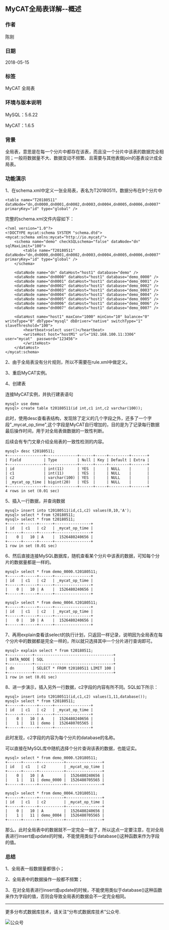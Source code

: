 ## MyCAT全局表详解--概述

### 作者
陈刚

### 日期
2018-05-15

### 标签
MyCAT 全局表 

### 环境与版本说明
MySQL：5.6.22

MyCAT：1.6.5

### 背景
全局表，意思是在每一个分片中都存在该表，而且没一个分片中该表的数据完全相同；一般将数据量不大、数据变动不频繁、且需要与其他表做join的基表设计成全局表。

### 功能演示
1、在schema.xml中定义一张全局表，表名为T20180511，数据分布在9个分片中
~~~
<table name="T20180511" dataNode="dn,dn0000,dn0001,dn0002,dn0003,dn0004,dn0005,dn0006,dn0007" primaryKey="id" type="global" />
~~~
完整的schema.xml文件内容如下：
~~~
<?xml version="1.0"?>
<!DOCTYPE mycat:schema SYSTEM "schema.dtd">
<mycat:schema xmlns:mycat="http://io.mycat/">
	<schema name="demo" checkSQLschema="false" dataNode="dn" sqlMaxLimit="100">
		<table name="T20180511" dataNode="dn,dn0000,dn0001,dn0002,dn0003,dn0004,dn0005,dn0006,dn0007" primaryKey="id" type="global" />
	</schema>

	<dataNode name="dn" dataHost="host1" database="demo" />
	<dataNode name="dn0000" dataHost="host1" database="demo_0000" />
	<dataNode name="dn0001" dataHost="host1" database="demo_0001" />
	<dataNode name="dn0002" dataHost="host1" database="demo_0002" />
	<dataNode name="dn0003" dataHost="host1" database="demo_0003" />
	<dataNode name="dn0004" dataHost="host1" database="demo_0004" />
	<dataNode name="dn0005" dataHost="host1" database="demo_0005" />
	<dataNode name="dn0006" dataHost="host1" database="demo_0006" />
	<dataNode name="dn0007" dataHost="host1" database="demo_0007" />

	<dataHost name="host1" maxCon="1000" minCon="10" balance="0" writeType="0" dbType="mysql" dbDriver="native" switchType="1"  slaveThreshold="100">
		<heartbeat>select user()</heartbeat>
		<writeHost host="hostM1" url="192.168.100.11:3306" user="mycat"  password="123456">
		</writeHost>
	</dataHost>
</mycat:schema>
~~~

2、由于全局表没有分片规则，所以不需要在rule.xml中做定义。

3、重启MyCAT实例。

4、创建表

连接MyCAT实例，并执行建表语句
~~~
mysql> use demo
mysql> create table t20180511(id int,c1 int,c2 varchar(100));
~~~~

此时，使用desc查看表结构，发现除了定义的几个字段之外，还多了一个字段"_mycat_op_time",这个字段是MyCAT自行增加的，目的是为了记录每行数据最后操作时间，用于对全局表做数据的一致性判断。

后续会有专门文章介绍全局表的一致性检测的内容。
~~~
mysql> desc t20180511;
+----------------+--------------+------+-----+---------+-------+
| Field          | Type         | Null | Key | Default | Extra |
+----------------+--------------+------+-----+---------+-------+
| id             | int(11)      | YES  |     | NULL    |       |
| c1             | int(11)      | YES  |     | NULL    |       |
| c2             | varchar(100) | YES  |     | NULL    |       |
| _mycat_op_time | bigint(20)   | YES  |     | NULL    |       |
+----------------+--------------+------+-----+---------+-------+
4 rows in set (0.01 sec)
~~~

5、插入一行数据，并查询数据
~~~
mysql> insert into t20180511(id,c1,c2) values(0,10,'A');
mysql> select * from t20180511;
mysql> select * from t20180511;
+------+------+------+----------------+
| id   | c1   | c2   | _mycat_op_time |
+------+------+------+----------------+
|    0 |   10 | A    |  1526480240656 |
+------+------+------+----------------+
1 row in set (0.01 sec)
~~~

6、然后直接连接MySQL数据库，随机查看某个分片中该表的数据，可知每个分片的数据量都是一样的。
~~~
mysql> select * from demo_0000.t20180511;
+------+------+------+----------------+
| id   | c1   | c2   | _mycat_op_time |
+------+------+------+----------------+
|    0 |   10 | A    |  1526480240656 |
+------+------+------+----------------+
~~~

~~~
mysql> select * from demo_0004.t20180511;
+------+------+------+----------------+
| id   | c1   | c2   | _mycat_op_time |
+------+------+------+----------------+
|    0 |   10 | A    |  1526480240656 |
+------+------+------+----------------+
~~~

7、再用explain查看该select的执行计划，只返回一样记录，说明因为全局表在每个分片中的数据都是完全一样的，所以就只选择其中一个分片进行查询即可。
~~~
mysql> explain select * from t20180511;
+-----------+-----------------------------------+
| DATA_NODE | SQL                               |
+-----------+-----------------------------------+
| dn        | SELECT * FROM t20180511 LIMIT 100 |
+-----------+-----------------------------------+
1 row in set (0.01 sec)
~~~

8、进一步演示，插入另外一行数据，c2字段的内容有所不同。SQL如下所示：
~~~
mysql> insert into t20180511(id,c1,c2) values(1,11,database());
mysql> select * from t20180511;
+------+------+------+----------------+
| id   | c1   | c2   | _mycat_op_time |
+------+------+------+----------------+
|    0 |   10 | A    |  1526480240656 |
|    1 |   11 | demo |  1526480705565 |
+------+------+------+----------------+
~~~
此时发现，c2字段的内容为每个分片的database的名称。

可以直接在MySQL库中随机选择个分片查询该表的数据，也能证实。
~~~
mysql> select * from demo_0000.t20180511;
+------+------+-----------+----------------+
| id   | c1   | c2        | _mycat_op_time |
+------+------+-----------+----------------+
|    0 |   10 | A         |  1526480240656 |
|    1 |   11 | demo_0000 |  1526480705565 |
+------+------+-----------+----------------+
~~~

~~~
mysql> select * from demo_0004.t20180511;
+------+------+-----------+----------------+
| id   | c1   | c2        | _mycat_op_time |
+------+------+-----------+----------------+
|    0 |   10 | A         |  1526480240656 |
|    1 |   11 | demo_0004 |  1526480705565 |
+------+------+-----------+----------------+
~~~
那么，此时全局表中的数据就不一定完全一致了，所以这点一定要注意，在对全局表进行insert或update的时候，不能使用类似于database()这种函数来作为字段的值。



### 总结
1、全局表一般数据量都很小；
 
2、全局表中的数据操作一般都不频繁；
 
3、在对全局表进行insert或update的时候，不能使用类似于database()这种函数来作为字段的值，否则会导致全局表的数据会不一定完全相同。




---
更多分布式数据库技术，请关注“分布式数据库技术”公众号.

![公众号](../../DRDS-X.jpg)
